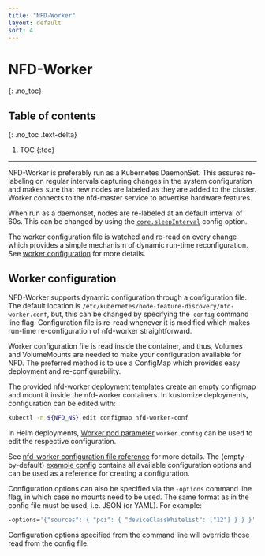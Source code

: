 ```yaml
---
title: "NFD-Worker"
layout: default
sort: 4
---
```


# NFD-Worker
{: .no_toc}

## Table of contents
{: .no_toc .text-delta}

1. TOC
{:toc}

---

NFD-Worker is preferably run as a Kubernetes DaemonSet. This assures
re-labeling on regular intervals capturing changes in the system configuration
and makes sure that new nodes are labeled as they are added to the cluster.
Worker connects to the nfd-master service to advertise hardware features.

When run as a daemonset, nodes are re-labeled at an default interval of 60s.
This can be changed by using the
[`core.sleepInterval`](../reference/worker-configuration-reference.md#coresleepinterval)
config option.

The worker configuration file is watched and re-read on every change which
provides a simple mechanism of dynamic run-time reconfiguration. See
[worker configuration](#worker-configuration) for more details.

## Worker configuration

NFD-Worker supports dynamic configuration through a configuration file. The
default location is `/etc/kubernetes/node-feature-discovery/nfd-worker.conf`,
but, this can be changed by specifying the`-config` command line flag.
Configuration file is re-read whenever it is modified which makes run-time
re-configuration of nfd-worker straightforward.

Worker configuration file is read inside the container, and thus, Volumes and
VolumeMounts are needed to make your configuration available for NFD. The
preferred method is to use a ConfigMap which provides easy deployment and
re-configurability.

The provided nfd-worker deployment templates create an empty configmap and
mount it inside the nfd-worker containers. In kustomize deployments,
configuration can be edited with:

```bash
kubectl -n ${NFD_NS} edit configmap nfd-worker-conf
```

In Helm deployments,
[Worker pod parameter](../deployment/helm.md#worker-pod-parameters)
`worker.config` can be used to edit the respective configuration.

See
[nfd-worker configuration file reference](../reference/worker-configuration-reference)
for more details.
The (empty-by-default)
[example config](https://github.com/kubernetes-sigs/node-feature-discovery/blob/{{site.release}}/deployment/components/worker-config/nfd-worker.conf.example)
contains all available configuration options and can be used as a reference
for creating a configuration.

Configuration options can also be specified via the `-options` command line
flag, in which case no mounts need to be used. The same format as in the config
file must be used, i.e. JSON (or YAML). For example:

```bash
-options='{"sources": { "pci": { "deviceClassWhitelist": ["12"] } } }'
```

Configuration options specified from the command line will override those read
from the config file.
